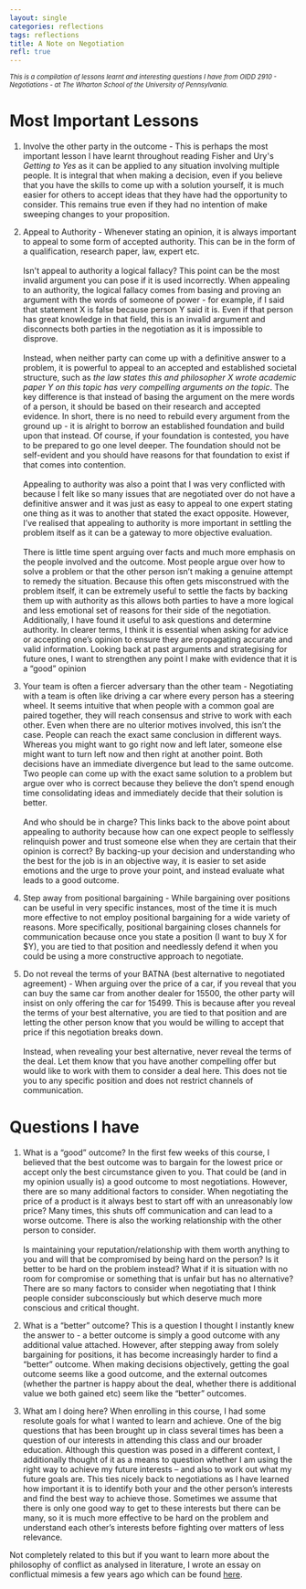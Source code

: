 ```yaml
---
layout: single
categories: reflections
tags: reflections
title: A Note on Negotiation
refl: true
---
```


*<span style="font-size: 0.8em">This is a compilation of lessons learnt and interesting questions I have from OIDD 2910 - Negotiations - at The Wharton School of the University of Pennsylvania.</span>*

# Most Important Lessons

1. Involve the other party in the outcome - This is perhaps the most important lesson I have learnt throughout reading Fisher and Ury's *Getting to Yes* as it can be applied to any situation involving multiple people. It is integral that when making a decision, even if you believe that you have the skills to come up with a solution yourself, it is much easier for others to accept ideas that they have had the opportunity to consider. This remains true even if they had no intention of make sweeping changes to your proposition.

2. Appeal to Authority - Whenever stating an opinion, it is always important to appeal to some form of accepted authority. This can be in the form of a qualification, research paper, law, expert etc.<br><br>Isn't appeal to authority a logical fallacy? This point can be the most invalid argument you can pose if it is used incorrectly. When appealing to an authority, the logical fallacy comes from basing and proving an argument with the words of someone of power - for example, if I said that statement X is false because person Y said it is. Even if that person has great knowledge in that field, this is an invalid argument  and disconnects both parties in the negotiation as it is impossible to disprove.<br><br>Instead, when neither party can come up with a definitive answer to a problem, it is powerful to appeal to an accepted and established societal structure, such as *the law states this and philosopher X wrote academic paper Y on this topic has very compelling arguments on the topic*. The key difference is that instead of basing the argument on the mere words of a person, it should be based on their research and accepted evidence. In short, there is no need to rebuild every argument from the ground up - it is alright to borrow an established foundation and build upon that instead. Of course, if your foundation is contested, you have to be prepared to go one level deeper. The foundation should not be self-evident and you should have reasons for that foundation to exist if that comes into contention.<br><br>Appealing to authority was also a point that I was very conflicted with because I felt like so many issues that are negotiated over do not have a definitive answer and it was just as easy to appeal to one expert stating one thing as it was to another that stated the exact opposite. However, I’ve realised that appealing to authority is more important in settling the problem itself as it can be a gateway to more objective evaluation.<br><br>There is little time spent arguing over facts and much more emphasis on the people involved and the outcome. Most people argue over how to solve a problem or that the other person isn’t making a genuine attempt to remedy the situation. Because this often gets misconstrued with the problem itself, it can be extremely useful to settle the facts by backing them up with authority as this allows both parties to have a more logical and less emotional set of reasons for their side of the negotiation. Additionally, I have found it useful to ask questions and determine authority. In clearer terms, I think it is essential when asking for advice or accepting one’s opinion to ensure they are propagating accurate and valid information. Looking back at past arguments and strategising for future ones, I want to strengthen any point I make with evidence that it is a “good” opinion

3. Your team is often a fiercer adversary than the other team - Negotiating with a team is often like driving a car where every person has a steering wheel. It seems intuitive that when people with a common goal are paired together, they will reach consensus and strive to work with each other. Even when there are no ulterior motives involved, this isn’t the case. People can reach the exact same conclusion in different ways. Whereas you might want to go right now and left later, someone else might want to turn left now and then right at another point. Both decisions have an immediate divergence but lead to the same outcome. Two people can come up with the exact same solution to a problem but argue over who is correct because they believe the don’t spend enough time consolidating ideas and immediately decide that their solution is better.<br><br>And who should be in charge? This links back to the above point about appealing to authority because how can one expect people to selflessly relinquish power and trust someone else when they are certain that their opinion is correct? By backing-up your decision and understanding who the best for the job is in an objective way, it is easier to set aside emotions and the urge to prove your point, and instead evaluate what leads to a good outcome.

4. Step away from positional bargaining - While bargaining over positions can be useful in very specific instances, most of the time it is much more effective to not employ positional bargaining for a wide variety of reasons. More specifically, positional bargaining closes channels for communication because once you state a position (I want to buy X for $Y), you are tied to that position and needlessly defend it when you could be using a more constructive approach to negotiate.

5. Do not reveal the terms of your BATNA (best alternative to negotiated agreement) - When arguing over the price of a car, if you reveal that you can buy the same car from another dealer for 15500, the other party will insist on only offering the car for 15499. This is because after you reveal the terms of your best alternative, you are tied to that position and are letting the other person know that you would be willing to accept that price if this negotiation breaks down.<br><br>Instead, when revealing your best alternative, never reveal the terms of the deal. Let them know that you have another compelling offer but would like to work with them to consider a deal here. This does not tie you to any specific position and does not restrict channels of communication.

# Questions I have

1. What is a “good” outcome? In the first few weeks of this course, I believed that the best outcome was to bargain for the lowest price or accept only the best circumstance given to you. That could be (and in my opinion usually is) a good outcome to most negotiations. However, there are so many additional factors to consider. When negotiating the price of a product is it always best to start off with an unreasonably low price? Many times, this shuts off communication and can lead to a worse outcome. There is also the working relationship with the other person to consider.<br><br>Is maintaining your reputation/relationship with them worth anything to you and will that be compromised by being hard on the person? Is it better to be hard on the problem instead? What if it is situation with no room for compromise or something that is unfair but has no alternative? There are so many factors to consider when negotiating that I think people consider subconsciously but which deserve much more conscious and critical thought.

2. What is a “better” outcome? This is a question I thought I instantly knew the answer to - a better outcome is simply a good outcome with any additional value attached. However, after stepping away from solely bargaining for positions, it has become increasingly harder to find a “better” outcome. When making decisions objectively, getting the goal outcome seems like a good outcome, and the external outcomes (whether the partner is happy about the deal, whether there is additional value we both gained etc) seem like the “better” outcomes.
   
3. What am I doing here? When enrolling in this course, I had some resolute goals for what I wanted to learn and achieve. One of the big questions that has been brought up in class several times has been a question of our interests in attending this class and our broader education. Although this question was posed in a different context, I additionally thought of it as a means to question whether I am using the right way to achieve my future interests – and also to work out what my future goals are. This ties nicely back to negotiations as I have learned how important it is to identify both your and the other person’s interests and find the best way to achieve those. Sometimes we assume that there is only one good way to get to these interests but there can be many, so it is much more effective to be hard on the problem and understand each other’s interests before fighting over matters of less relevance.

Not completely related to this but if you want to learn more about the philosophy of conflict as analysed in literature, I wrote an essay on conflictual mimesis a few years ago which can be found [here](https://dhruvagrawal.org/posts/the-question-of-scapegoats).